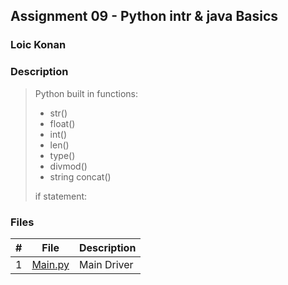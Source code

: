 ## Assignment 09 - Python intr & java Basics

### Loic Konan

### Description

> Python built in functions:
>
> - str()
> - float()
> - int()
> - len()
> - type()
> - divmod()
> - string concat()
>
> if statement:
>

### Files

|   #   | File               | Description |
| :---: | ------------------ | ----------- |
|   1   | [Main.py](Main.py) | Main Driver |
